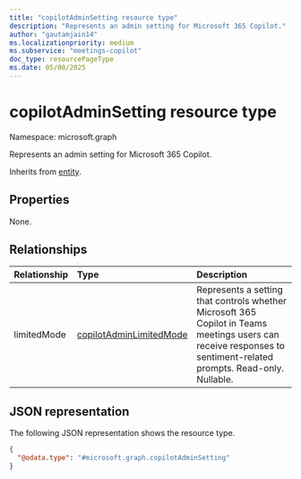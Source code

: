 ```yaml
---
title: "copilotAdminSetting resource type"
description: "Represents an admin setting for Microsoft 365 Copilot."
author: "gautamjain14"
ms.localizationpriority: medium
ms.subservice: "meetings-copilot"
doc_type: resourcePageType
ms.date: 05/08/2025
---
```


# copilotAdminSetting resource type

Namespace: microsoft.graph

Represents an admin setting for Microsoft 365 Copilot.

Inherits from [entity](../resources/entity.md).

## Properties

None.

## Relationships
|Relationship|Type|Description|
|:---|:---|:---|
|limitedMode|[copilotAdminLimitedMode](../resources/copilotadminlimitedmode.md)|Represents a setting that controls whether Microsoft 365 Copilot in Teams meetings users can receive responses to sentiment-related prompts. Read-only. Nullable.|

## JSON representation
The following JSON representation shows the resource type.
<!-- {
  "blockType": "resource",
  "keyProperty": "id",
  "@odata.type": "microsoft.graph.copilotAdminSetting",
  "baseType": "microsoft.graph.entity",
  "openType": false
}
-->
``` json
{
  "@odata.type": "#microsoft.graph.copilotAdminSetting"
}
```

